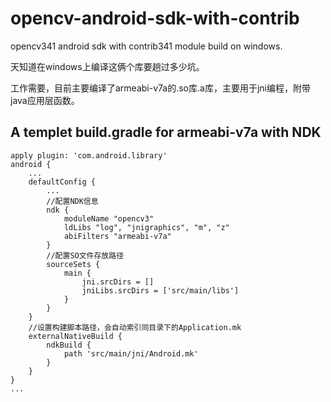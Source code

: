 # opencv-android-sdk-with-contrib
opencv341 android sdk with contrib341 module build on windows.

天知道在windows上编译这俩个库要趟过多少坑。

工作需要，目前主要编译了armeabi-v7a的.so库.a库，主要用于jni编程，附带java应用层函数。


## A templet build.gradle for armeabi-v7a with NDK

```
apply plugin: 'com.android.library'
android {
    ...
    defaultConfig {
        ...
        //配置NDK信息
        ndk {
            moduleName "opencv3"
            ldLibs "log", "jnigraphics", "m", "z"
            abiFilters "armeabi-v7a"
        }
        //配置SO文件存放路径
        sourceSets {
            main {
                jni.srcDirs = []
                jniLibs.srcDirs = ['src/main/libs']
            }
        }
    }
    //设置构建脚本路径，会自动索引同目录下的Application.mk
    externalNativeBuild {
        ndkBuild {
            path 'src/main/jni/Android.mk'
        }
    }
}
...
```